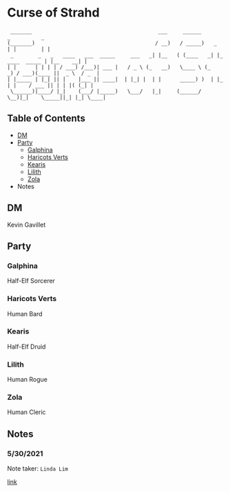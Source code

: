 # Curse of Strahd


```ascii
 _______                                         ___     ______                       _          _ 
(_______)                                       / __)   / _____)   _                 | |        | |
 _        _   _   ____   ___  _____     ___   _| |__   ( (____   _| |_   ____  _____ | |__    __| |
| |      | | | | / ___) /___)| ___ |   / _ \ (_   __)   \____ \ (_   _) / ___)(____ ||  _ \  / _  |
| |_____ | |_| || |    |___ || ____|  | |_| |  | |      _____) )  | |_ | |    / ___ || | | |( (_| |
 \______)|____/ |_|    (___/ |_____)   \___/   |_|     (______/    \__)|_|    \_____||_| |_| \____|
```

## Table of Contents

* [DM](#dm)
* [Party](#party)
  * [Galphina](#galphina)
  * [Haricots Verts](#haricots-verts)
  * [Kearis](#kearis)
  * [Lilith](#lilith)
  * [Zola](#zola)
* Notes

## DM

Kevin Gavillet

## Party

### Galphina

Half-Elf Sorcerer

### Haricots Verts

Human Bard

### Kearis

Half-Elf Druid

### Lilith

Human Rogue

### Zola

Human Cleric

## Notes

### 5/30/2021

Note taker: `Linda Lim`

[link](/sessions/5-30-2021.md)

